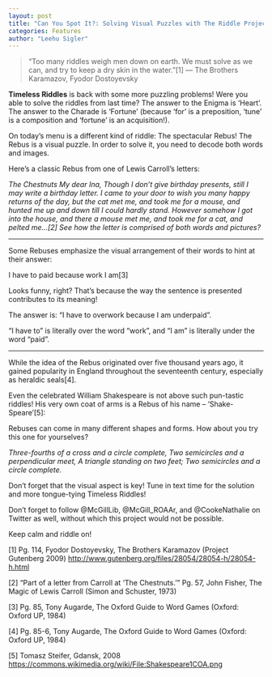 ```yaml
---
layout: post
title: "Can You Spot It?: Solving Visual Puzzles with The Riddle Project"
categories: Features
author: "Leehu Sigler"
---
```


> “Too many riddles weigh men down on earth. We must solve as we can, and try to keep a dry skin in the water.”[1]
 ― The Brothers Karamazov, Fyodor Dostoyevsky

**Timeless Riddles** is back with some more puzzling problems! Were you able to solve the riddles from last time? The answer to the Enigma is ‘Heart’. The answer to the Charade is ‘Fortune’ (because ‘for’ is a preposition, ‘tune’ is a composition and ‘fortune’ is an acquisition!).

On today’s menu is a different kind of riddle: The spectacular Rebus! The Rebus is a visual puzzle. In order to solve it, you need to decode both words and images.

Here’s a classic Rebus from one of Lewis Carroll’s letters:

*The Chestnuts
My dear Ina,
Though I don’t give
birthday presents, still I
may write a birthday letter.
I came to your door to
wish you many happy returns
of the day, but the cat met
me, and took me for a mouse,
and hunted me up and down
till I could hardly stand.
However somehow I got
into the house, and there
a mouse met me, and took me
for a cat, and pelted me…[2]
See how the letter is comprised of both words and pictures?*

------


Some Rebuses emphasize the visual arrangement of their words to hint at their answer:

 I have to paid
because
work I am[3]

Looks funny, right? That’s because the way the sentence is presented contributes to its meaning!

The answer is: “I have to overwork because I am underpaid”.

“I have to” is literally over the word “work”, and “I am” is literally under the word “paid”.

------


While the idea of the Rebus originated over five thousand years ago, it gained popularity in England throughout the seventeenth century, especially as heraldic seals[4].

Even the celebrated William Shakespeare is not above such pun-tastic riddles! His very own coat of arms is a Rebus of his name – ‘Shake-Speare’[5]:

Rebuses can come in many different shapes and forms. How about you try this one for yourselves?

*Three-fourths of a cross and a circle complete,
Two semicircles and a perpendicular meet,
A triangle standing on two feet;
Two semicircles and a circle complete.*

Don’t forget that the visual aspect is key! Tune in text time for the solution and more tongue-tying Timeless Riddles!

Don’t forget to follow @McGillLib, @McGill_ROAAr, and @CookeNathalie on Twitter as well, without which this project would not be possible.

Keep calm and riddle on!

[1] Pg. 114, Fyodor Dostoyevsky, The Brothers Karamazov (Project Gutenberg 2009) http://www.gutenberg.org/files/28054/28054-h/28054-h.html

[2] “Part of a letter from Carroll at ‘The Chestnuts.’” Pg. 57, John Fisher, The Magic of Lewis Carroll (Simon and Schuster, 1973)

[3] Pg. 85, Tony Augarde, The Oxford Guide to Word Games (Oxford: Oxford UP, 1984)

[4] Pg. 85-6, Tony Augarde, The Oxford Guide to Word Games (Oxford: Oxford UP, 1984)

[5] Tomasz Steifer, Gdansk, 2008 https://commons.wikimedia.org/wiki/File:Shakespeare1COA.png

